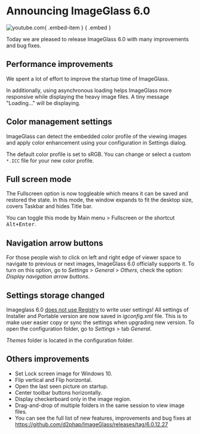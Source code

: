 # Announcing ImageGlass 6.0

![youtube.com](https://youtu.be/mHhz-Ew8M7A){ .embed-item } { .embed }

Today we are pleased to release ImageGlass 6.0 with many improvements and bug fixes.


## Performance improvements
We spent a lot of effort to improve the startup time of ImageGlass.

In additionally, using asynchronous loading helps ImageGlass more responsive while displaying the heavy image files. A tiny message "Loading..." will be displaying.


## Color management settings
ImageGlass can detect the embedded color profile of the viewing images and apply color enhancement using your configuration in Settings dialog.

The default color profile is set to sRGB. You can change or select a custom `*.ICC` file for your new color profile. 


## Full screen mode
The Fullscreen option is now toggleable which means it can be saved and restored the state. In this mode, the window expands to fit the desktop size, covers Taskbar and hides Title bar. 

You can toggle this mode by Main menu > Fullscreen or the shortcut <kbd>Alt+Enter</kbd>.

 

## Navigation arrow buttons
For those people wish to click on left and right edge of viewer space to navigate to previous or next images, ImageGlass 6.0 officially supports it. To turn on this option, go to *Settings* > *General* > *Others*, check the option: *Display navigation arrow buttons*.


## Settings storage changed
Imageglass 6.0 <u>does not use Registry</u> to write user settings! All settings of Installer and Portable version are now saved in *igconfig.xml* file. This is to make user easier copy or sync the settings when upgrading new version. To open the configuration folder, go to *Settings* > tab *General*. 

*Themes* folder is located in the configuration folder.


## Others improvements
- Set Lock screen image for Windows 10.
- Flip vertical and Flip horizontal.
- Open the last seen picture on startup.
- Center toolbar buttons horizontally.
- Display checkerboard only in the image region.
- Drag-and-drop of multiple folders in the same session to view image files.
- You can see the full list of new features, improvements and bug fixes at https://github.com/d2phap/ImageGlass/releases/tag/6.0.12.27
